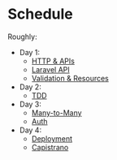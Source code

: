 # Schedule

Roughly:

- Day 1:
    - [HTTP & APIs](01-http-apis/)
    - [Laravel API](02-laravel-api/)
    - [Validation & Resources](03-validation-resources/)
- Day 2:
    - [TDD](04-tdd/)
- Day 3:
    - [Many-to-Many](05-many-to-many/)
    - [Auth](06-auth/)
- Day 4:
    - [Deployment](07-deployment/)
    - [Capistrano](08-capistrano/)
